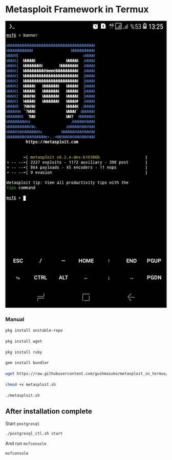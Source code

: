 # Metasploit Framework in Termux

![Metasploit 6 running](https://github.com/41Team/metasploit_termux/blob/master/screenshot/metasploit-screenshot.jpg)

### Manual
```bash
pkg install unstable-repo

pkg install wget

pkg install ruby

gem install bundler

wget https://raw.githubusercontent.com/gushmazuko/metasploit_in_termux/master/metasploit.sh

chmod +x metasploit.sh

./metasploit.sh
```
## After installation complete
Start `postgresql`
```bash
./postgresql_ctl.sh start
```
And run `msfconsole`
```bash
msfconsole
```
